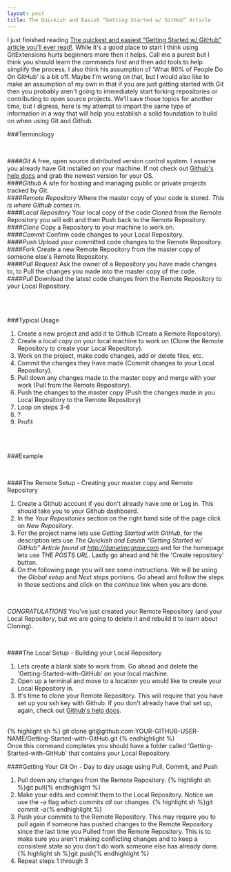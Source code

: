 ```yaml
---
layout: post
title: The Quickish and Easish “Getting Started w/ GitHub” Article
---
```


I just finished reading [The quickest and easiest “Getting Started w/ GitHub” article you’ll ever read!](http://ryanlowdermilk.com/2012/01/the-quickest-and-easiest-getting-started-w-github-article-youll-ever-read/). While it's a good place to start I think using GitExtensions hurts beginners more then it helps. Call me a purest but I think you should learn the commands first and then add tools to help simplify the process. I also think his assumption of 'What 80% of People Do On GitHub' is a bit off. Maybe I'm wrong on that, but I would also like to make an assumption of my own in that if you are just getting started with Git then you probably aren't going to immediately start forking repositories or contributing to open source projects. We'll save those topics for another time, but I digress, here is my attempt to impart the same type of information in a way that will help you establish a solid foundation to build on when using Git and Github. 


###Terminology 

<br />

####*Git*
A free, open source distributed version control system. I assume you already have Git installed on your machine. If not check out [Github's help docs](http://help.github.com/mac-set-up-git/) and grab the newest version for your OS.  
####*Github*
A site for hosting and managing public or private projects tracked by Git.  
####*Remote Repository*
Where the master copy of your code is stored. *This is where Github comes in*.  
####*Local Repository*
Your local copy of the code Cloned from the Remote Repository you will edit and then Push back to the Remote Repository.  
####*Clone*
Copy a Repository to your machine to work on.  
####*Commit*
Confirm code changes to your Local Repository.  
####*Push*
Upload your committed code changes to the Remote Repository.  
####*Fork*
Create a new Remote Repository from the master copy of someone else's Remote Repository.  
####*Pull Request*
Ask the owner of a Repository you have made changes to, to Pull the changes you made into the master copy of the code.  
####*Pull*
Download the latest code changes from the Remote Repository to your Local Repository.  

<br /><br />

###Typical Usage

1. Create a new project and add it to Github (Create a Remote Repository).  
2. Create a local copy on your local machine to work on (Clone the Remote Repository to create your Local Repository).  
3. Work on the project, make code changes, add or delete files, etc.  
4. Commit the changes they have made (Commit changes to your Local Repository).  
5. Pull down any changes made to the master copy and merge with your work (Pull from the Remote Repository).  
6. Push the changes to the master copy (Push the changes made in you Local Repository to the Remote Repository)  
7. Loop on steps 3-6  
8. ?  
9. Profit  

<br /><br />

###Example  

<br />

####The Remote Setup - Creating your master copy and Remote Repository  
1. Create a Github account if you don't already have one or Log in. This should take you to your Github dashboard.  
2. In the *Your Repositories* section on the right hand side of the page click on *New Repository*.  
3. For the project name lets use *Getting Started with GitHub*, for the description lets use *The Quickish and Easish “Getting Started w/ GitHub” Article found at http://danielmcgraw.com* and for the homepage lets use *THE POSTS URL*. Lastly go ahead and hit the 'Create repository' button.  
4. On the following page you will see some instructions. We will be using the *Global setup* and *Next steps* portions. Go ahead and follow the steps in those sections and click on the *continue* link when you are done.

<br />

*CONGRATULATIONS* You've just created your Remote Repository (and your Local Repository, but we are going to delete it and rebuild it to learn about Cloning).  

<br />
  
####The Local Setup - Building your Local Repository  
1. Lets create a blank slate to work from. Go ahead and delete the 'Getting-Started-with-GitHub' on your local machine.  
2. Open up a terminal and move to a location you would like to create your Local Repository in.  
3. It's time to clone your Remote Repository. This will require that you have set up you ssh key with Github. If you don't already have that set up, again, check out [Github's help docs](http://help.github.com/ssh-key-passphrases/).  
<br />
{% highlight sh %}
    git clone git@github.com:YOUR-GITHUB-USER-NAME/Getting-Started-with-GitHub.git
{% endhighlight %}
<br />
Once this command completes you should have a folder called 'Getting-Started-with-GitHub' that contains your Local Repository. 

<br />

####Getting Your Git On - Day to day usage using Pull, Commit, and Push
1. Pull down any changes from the Remote Repository. {% highlight sh %}git pull{% endhighlight %}  
2. Make your edits and commit them to the Local Repository. Notice we use the -a flag which commits *all* our changes. {% highlight sh %}git commit -a{% endhighlight %}  
3. Push your commits to the Remote Repository. This may require you to pull again if someone has pushed changes to the Remote Repository since the last time you Pulled from the Remote Repository. This is to make sure you aren't making conflicting changes and to keep a consistent state so you don't do work someone else has already done. {% highlight sh %}git push{% endhighlight %}  
4. Repeat steps 1 through 3  